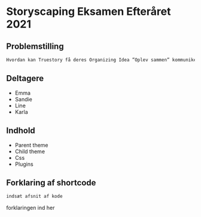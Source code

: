 # Storyscaping Eksamen Efteråret 2021 

## Problemstilling 

```bash
Hvordan kan Truestory få deres Organizing Idea ”Oplev sammen” kommunikeret ud til målgruppen på en landingpage på deres website? Hvordan kan vi skabe et brandunivers hvor Truestories kunder vil dele deres autentiske oplevelser med Truestory, og der skabes både engagement samt user generated content?
```

## Deltagere
* Emma 
* Sandie
* Line
* Karla 

## Indhold
* Parent theme 
* Child theme 
* Css
* Plugins

## Forklaring af shortcode

```bash
indsæt afsnit af kode 
```
forklaringen ind her 
